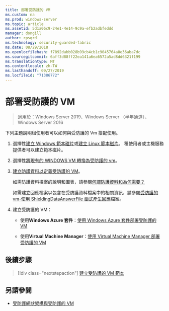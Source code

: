 ```yaml
---
title: 部署受防護的 VM
ms.custom: na
ms.prod: windows-server
ms.topic: article
ms.assetid: 5d1a06c9-24e1-4e14-9c9a-efb2adbfeddd
manager: dongill
author: rpsqrd
ms.technology: security-guarded-fabric
ms.date: 08/29/2018
ms.openlocfilehash: f7892dabb028b99cb4cb1c9045764a8e36aba7dc
ms.sourcegitcommit: 6aff3d88ff22ea141a6ea6572a5ad8dd6321f199
ms.translationtype: MT
ms.contentlocale: zh-TW
ms.lasthandoff: 09/27/2019
ms.locfileid: "71386772"
---
```

# <a name="deploy-shielded-vms"></a>部署受防護的 VM


>適用於：Windows Server 2019、Windows Server （半年通道）、Windows Server 2016

下列主題說明租使用者可以如何與受防護的 Vm 搭配使用。

1. 選擇性[建立 Windows 範本磁片](guarded-fabric-create-a-shielded-vm-template.md)或[建立 Linux 範本磁片](guarded-fabric-create-a-linux-shielded-vm-template.md)。 租使用者或主機服務提供者可以建立範本磁片。 

2. 選擇性[將現有的 WINDOWS VM 轉換為受防護的 vm](guarded-fabric-vm-shielding-helper-vhd.md)。 

3. [建立防護資料以定義受防護的 VM](guarded-fabric-tenant-creates-shielding-data.md)。

    如需防護資料檔案的說明和圖表，請參閱[何謂防護資料和為何需要？](guarded-fabric-and-shielded-vms.md#what-is-shielding-data-and-why-is-it-necessary)
    
    如需建立回應檔案以包含在受防護資料檔案中的相關資訊，請參閱[受防護的 vm-使用 ShieldingDataAnswerFile 函式產生回應](guarded-fabric-sample-unattend-xml-file.md)檔案。

4. 建立受防護的 VM：
 
    - 使用**Windows Azure 套件**：[使用 Windows Azure 套件部署受防護的 VM](guarded-fabric-shielded-vm-windows-azure-pack.md)

    - 使用**Virtual Machine Manager**：[使用 Virtual Machine Manager 部署受防護的 VM](guarded-fabric-tenant-deploys-shielded-vm-using-vmm.md)

## <a name="next-step"></a>後續步驟

> [!div class="nextstepaction"]
> [建立受防護的 VM 範本](guarded-fabric-create-a-shielded-vm-template.md)

## <a name="see-also"></a>另請參閱

- [受防護網狀架構與受防護的 VM](guarded-fabric-and-shielded-vms-top-node.md)
